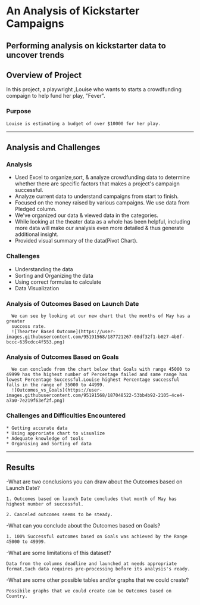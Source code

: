 # An Analysis of Kickstarter Campaigns
  Performing analysis on kickstarter data to uncover trends
--------------------------------------------------------------------------------------------
## Overview of Project
  In this project, a playwright ,Louise who wants to starts a crowdfunding compaign to help fund her play, "Fever".
  ### Purpose
    Louise is estimating a budget of over $10000 for her play.
--------------------------------------------------------------------------------------------------------------------------
## Analysis and Challenges
  ### Analysis
  * Used Excel to organize,sort, & analyze crowdfunding data to determine whether there are specific factors that makes a project's campaign successful.
  * Analyze current data to understand campaigns from start to finish.
  * Focused on the money raised by various campaigns. We use data from Pledged column.
  * We've organized our data & viewed data in the categories.
  * While looking at the theater data as a whole has been helpful, including more data will make our analysis even more detailed & thus generate additional insight.
  * Provided visual summary of the data(Pivot Chart).
  ### Challenges
  * Understanding the data
  * Sorting and Organizing the data
  * Using correct formulas to calculate
  * Data Visualization
  ### Analysis of Outcomes Based on Launch Date
      We can see by looking at our new chart that the months of May has a greater
      success rate.
      ![Thearter Based Outcome](https://user-images.githubusercontent.com/95191568/187721267-08df32f1-b027-4b8f-bccc-639cdcc4f553.png)
      
  ### Analysis of Outcomes Based on Goals
      We can conclude from the chart below that Goals with range 45000 to 49999 has the highest number of Percentage failed and same range has lowest Percentage Successful.Louise highest Percentage successful falls in the range of 35000 to 44999.
      ![Outcomes_vs_Goals](https://user-images.githubusercontent.com/95191568/187048522-53bb4b92-2105-4ce4-a7a0-7e219f63ef2f.png)

 
  
  
  
  ### Challenges and Difficulties Encountered
    * Getting accurate data
    * Using approriate chart to visualize
    * Adequate knowledge of tools
    * Organising and Sorting of data
  
  
 -------------------------------------------------------------------------------------------------------------------------------------------------------------- 
## Results
  -What are two conclusions you can draw about the Outcomes based on Launch Date?
  
    1. Outcomes based on launch Date concludes that month of May has highest number of successful.
    
    2. Canceled outcomes seems to be steady.


  -What can you conclude about the Outcomes based on Goals?
  
    1. 100% Successful outcomes based on Goals was achieved by the Range 45000 to 49999.
    
  
  -What are some limitations of this dataset?
  
    Data from the columns deadline and launched_at needs appropriate format.Such data requires pre-processing before its analysis's ready.
    

  -What are some other possible tables and/or graphs that we could create?
  
    Possibile graphs that we could create can be Outcomes based on Country.
 

  
  
  
      
 
